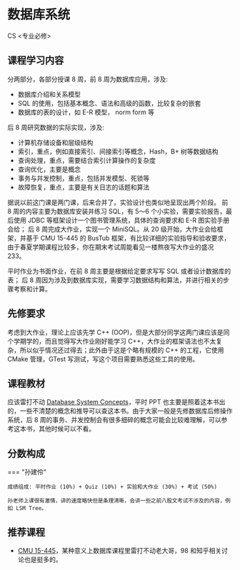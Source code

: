# 数据库系统
<div class="badges">
<span class="badge cs-badge">CS <专业必修></span>
</div>

## 课程学习内容

分两部分，各部分授课 8 周，前 8 周为数据库应用，涉及:

- 数据库介绍和关系模型
- SQL 的使用，包括基本概念、语法和高级的函数，比较复杂的嵌套
- 数据库的表的设计，如 E-R 模型， norm form 等

后 8 周研究数据的实际实现，涉及:

- 计算机存储设备和层级结构
- 索引，重点，例如直接索引、间接索引等概念，Hash，B+ 树等数据结构
- 查询处理，重点，需要结合索引计算操作的复杂度
- 查询优化，主要是概念
- 事务与幷发控制，重点，包括并发模型、死锁等
- 故障恢复，重点，主要是有关日志的话题和算法

据说以前这门课是两门课，后来合并了。实验设计也类似地呈现出两个阶段。
前 8 周的内容主要为数据库安装并练习 SQL，有 5～6 个小实验，需要实验报告，最后使用 JDBC 等框架设计一个图书管理系统，具体的查询要求和 E-R 图实验手册会给；
后 8 周完成大作业，实现一个 MiniSQL。从 20 级开始，大作业会给框架，并基于 CMU 15-445 的 BusTub 框架，有比较详细的实验指导和验收要求，由于春夏学期课程比较多，你在期末考试周能看见一楼熬夜写大作业的盛况 233。

平时作业为书面作业，在前 8 周主要是根据给定要求写写 SQL 或者设计数据库的表；
后 8 周因为涉及到数据库实现，需要学习数据结构和算法，并进行相关的步骤考察和计算。

## 先修要求

考虑到大作业，理论上应该先学 C++ (OOP)，但是大部分同学这两门课应该是同个学期学的，而且觉得写大作业刚好能学习 C++，大作业的框架语法也不太复杂，所以似乎情况还过得去；此外由于这是个略有规模的 C++ 的工程，它使用 CMake 管理，GTest 写测试，写这个项目需要熟悉这些工具的使用。


## 课程教材

应该雷打不动 [Database System Concepts](https://www.db-book.com/)，平时 PPT 也主要是照着这本书出的，一些不清楚的概念和推导可以查这本书。由于大家一般是先修数据库后修操作系统，后 8 周的事务、并发控制会有很多细碎的概念可能会比较难理解，可以参考这本书，其他时候可以不看。


## 分数构成

=== "孙建伶"

    成绩组成: 平时作业 (10%) + Quiz (10%) + 实验和大作业 (30%) + 考试 (50%)

    孙老师上课很有激情，讲的速度略快但是条理清晰，会讲一些之前八股文考试不涉及的内容，例如 LSM Tree。


## 推荐课程

- [CMU 15-445](https://15445.courses.cs.cmu.edu/)，某种意义上数据库课程里雷打不动老大哥，98 和知乎相关讨论也是挺多的。